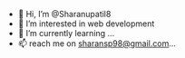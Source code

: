 - 👋 Hi, I’m @Sharanupatil8
- 👀 I’m interested in web development
- 🌱 I’m currently learning ...
- 📫 reach me on sharansp98@gmail.com...

<!---
Sharanupatil8/Sharanupatil8 is a ✨ special ✨ repository because its `README.md` (this file) appears on your GitHub profile.
You can click the Preview link to take a look at your changes.
--->
